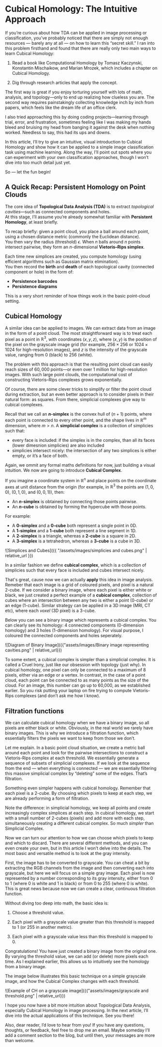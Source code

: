 # Cubical Homology: The Intuitive Approach

If you’re curious about how TDA can be applied in image processing or classification, you’ve probably noticed that there are simply not enough resources — barely any at all — on how to learn this “secret skill.” I ran into this problem firsthand and found that there are really only two main ways to learn Cubical Homology:

1. Read a book like Computational Homology by Tomasz Kaczynski, Konstantin Mischaikow, and Marian Mrozek, which includes a chapter on Cubical Homology.

2. Dig through research articles that apply the concept.

The first way is great if you enjoy torturing yourself with lots of math, analysis, and topology—only to end up realizing how clueless you are. The second way requires painstakingly collecting knowledge inch by inch from papers, which feels like the dream life of an office clerk.

I also tried approaching this by doing coding projects—learning through trial, error, and frustration, sometimes feeling like I was making my hands bleed and bruising my head from banging it against the desk when nothing worked. Needless to say, this had its ups and downs.

In this article, I’ll try to give an intuitive, visual introduction to Cubical Homology and show how it can be applied to a simple image classification task using machine learning. Along the way, I’ll point out spots where you can experiment with your own classification approaches, though I won’t dive into too much detail just yet.

So — let the fun begin!

## A Quick Recap: Persistent Homology on Point Clouds

The core idea of **Topological Data Analysis (TDA)** is to extract *topological cavities*—such as connected components and holes.  
At this stage, I’ll assume you’re already somewhat familiar with **Persistent Homology**, at least briefly.  

To recap briefly: given a point cloud, you place a ball around each point, using a chosen distance metric (commonly the Euclidean distance).  
You then vary the radius (threshold) $\epsilon$. When $n$ balls around $n$ points intersect pairwise, they form an $n$-dimensional **Vietoris–Rips simplex**.  

Each time new simplices are created, you compute homology (using efficient algorithms such as Gaussian matrix elimination).  
You then record the **birth** and **death** of each topological cavity (connected component or hole) in the form of:  

- **Persistence barcodes**  
- **Persistence diagrams**  

This is a very short reminder of how things work in the basic point-cloud setting.

## Cubical Homology

A similar idea can be applied to images. We can extract data from an image in the form of a point cloud. The most straightforward way is to treat each pixel as a point in $\mathbb{R}^3$, with coordinates $(x, y, z)$, where $(x, y)$ is the position of the pixel on the grayscale image grid (for example, $256 \times 256$ or $1024 \times 1024$ for high-resolution images), and $z$ is the intensity of the grayscale value, ranging from $0$ (black) to $256$ (white).

The problem with this approach is that the resulting point cloud can easily reach sizes of $60{,}000$ points—or even over $1$ million for high-resolution images. With such large point clouds, the computational cost of constructing Vietoris–Rips complexes grows exponentially.

Of course, there are some clever tricks to simplify or filter the point cloud during extraction, but an even better approach is to consider pixels in their natural form: as squares. From there, simplicial complexes give way to cubical complexes. 

Recall that we call an **$n$-simplex** is the convex hull of $(n + 1)$ points, where each point is connected to every other point, and the shape lives in $\mathbb{R}^m$ dimension, where $m > n$. A **simplicial complex** is a collection of simplicies such that:
- every face is included: if the simplex is in the complex, than all its faces (lower dimesnion simplicies) are also included
- simplicies intersect nicely: the intersection of any two simplices is either empty, or it’s a face of both.

Again, we ommit any formal maths definitions for now, just building a visual intuition. We now are going to introduce **Cubical Complex**. 

If you imagine a coordinate system in $\mathbb{R}^n$ and place points on the coordinate axes at unit distance from the origin (for example, in $\mathbb{R}^3$ the points are $(1,0,0)$, $(0,1,0)$, and $(0,0,1)$), then:  

- An **$n$-simplex** is obtained by connecting those points pairwise.  
- An **$n$-cube** is obtained by forming the hypercube with those points.  

For example:  

- A **$0$-simplex** and a **$0$-cube** both represent a single point in $0$D.  
- A **$1$-simplex** and a **$1$-cube** both represent a line segment in $1$D.  
- A **$2$-simplex** is a triangle, whereas a **$2$-cube** is a square in $2$D.  
- A **$3$-simplex** is a tetrahedron, whereas a **$3$-cube** is a cube in $3$D.  



![Simplices and Cubes]({{ "/assets/images/simplicies and cubes.png" | relative_url }})

In a similar fashion we define  **cubical complex**, which is a collection of simplicies such that every face is included and cubes intersect nicely. 

That's great, cause now we can actually **apply** this idea in image analysis. Remeber that each image is a grid of coloured pixels, and pixel is a natural $2$-cube. If we consider a binary image, where each pixel is either white or black, we just created a perfect example of a **cubical complex**, collection of cubes where an intersection between any two is either a point ($0$-cube) or an edge ($1$-cube). Similar strategy can be applied in a $3$D image (MRI, CT etc), where each *voxel* ($3$D pixel) is a $3$-cube. 

Below you can see a binary image which represents a cubical complex. You can clearly see its homology: 4 connected components ($0$-dimension homology) and 3 holes ($1$-dimension homology). For visual purpose, I coloured the connected components and holes seperately. 

![Diagram of Binary Image]({{"assets/images/Binary image representing cavities.png" | relative_url}})

To some extent, a cubical complex is simpler than a simplicial complex. It is called a Cruel Irony, just like our obsession with topology (just why). In cubical homology, one pixel can only be connected to a maximum of 8 pixels, either via an edge or a vertex. In contrast, in the case of a point cloud, each point can be connected to as many points as the size of the cloud. For an image, this number can go up to 60,000, as we established earlier. So you risk putting your laptop on fire trying to compute Vietoris-Rips complexes (and don’t ask me how I know).

## Filtration functions

We can calculate cubical homology when we have a binary image, so all pixels are either black or white. Obviously, in the real world we rarely have binary images. This is why we introduce a filtration function, which essentially filters the pixels we want to keep from those we don’t.

Let me explain. In a basic point cloud situation, we create a metric ball around each point and look for the pairwise intersections to construct a Vietoris-Rips complex at each threshold. We essentially generate a sequence of subsets of simplicial complexes. If we look at the sequence from the end — when everything is connected — we are essentially filtering this massive simplicial complex by “deleting” some of the edges. That’s filtration.

Something even simpler happens with cubical homology. Remember that each pixel is a $2$-cube. By choosing which pixels to keep at each step, we are already performing a form of filtration.

Note the difference: in simplicial homology, we keep all points and create increasingly complex simplices at each step. In cubical homology, we start with a small number of $2$-cubes (pixels) and add more with each step, simultaneously creating a different cubical complex. So much *simpler* than Simplicial Complex. 

Now we can turn our attention to how we can choose which pixels to keep and which to discard. There are several different methods, and you can even create your own, but in this article I won’t delve into the details. The most basic and versatile method is to look at the gray intensity.

First, the image has to be converted to grayscale. You can cheat a bit by extracting the RGB channels from the image and then converting each into grayscale, but here we will focus on a simple gray image. Each pixel is now represented by a number corresponding to its gray intensity, either from $0$ to $1$ (where $0$ is white and $1$ is black) or from $0$ to $255$ (where $0$ is white). This is great news because now we can create a clear, continuous filtration function.

Without diving too deep into math, the basic idea is:

1. Choose a threshold value.

2. Each pixel with a grayscale value greater than this threshold is mapped to $1$ (or $255$ in another metric).

3. Each pixel with a grayscale value less than this threshold is mapped to $0$.

Congratulations! You have just created a binary image from the original one. By varying the threshold value, we can add (or delete) more pixels each time. As I explained earlier, this allows us to intuitively see the homology from a binary image.

The image below illustrates this basic technique on a simple grayscale image, and how the Cubical Complex changes with each threshold.

![Example of CH on a grayscale image]({{"assets/images/grayscale and threshold.png" | relative_url}})

I hope you now have a bit more intuition about Topological Data Analysis, especially Cubical Homology in image processing. In the next article, I’ll dive into the actual applications of this technique. See you there!

Also, dear reader, I’d love to hear from you! If you have any questions, thoughts, or feedback, feel free to drop me an email. Maybe someday I’ll add a comment section to the blog, but until then, your messages are more than welcome.
